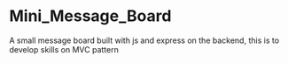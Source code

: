 # Mini_Message_Board

A small message board built with js and express on the backend, this is to develop skills on MVC pattern
